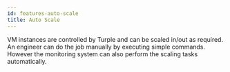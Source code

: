 ```yaml
---
id: features-auto-scale
title: Auto Scale
---
```


VM instances are controlled by Turple and can be scaled in/out as required. An engineer can do the job manually by executing simple commands. However the monitoring system can also perform the scaling tasks automatically.